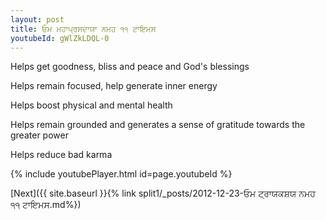```yaml
---
layout: post
title: ਓਮ ਮਹਾਪ੍ਰਸਦਾਯਾ ਨਮਹ ੧੧ ਟਾਇਮਸ
youtubeId: gWlZkLDQL-0
---
```

 
 
Helps get goodness, bliss and peace and God's blessings
 
Helps remain focused, help generate inner energy 
 
Helps boost physical and mental health 
 
Helps remain grounded and generates a sense of gratitude towards the greater power 
 
Helps reduce bad karma
 
 
 
 


{% include youtubePlayer.html id=page.youtubeId %}
 
[Next]({{ site.baseurl }}{% link  split1/_posts/2012-12-23-ਓਮ ਟ੍ਰਾਯਕਸ਼ਯ ਨਮਹ ੧੧ ਟਾਇਮਸ.md%})
 
